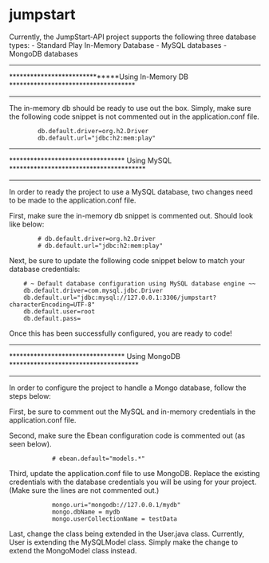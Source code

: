 jumpstart
=========

Currently, the JumpStart-API project supports the following three database types:
    - Standard Play In-Memory Database
    - MySQL databases
    - MongoDB databases


*************************************************************************************
******************************Using In-Memory DB ************************************
*************************************************************************************

The in-memory db should be ready to use out the box.  Simply, make sure the following code
snippet is not commented out in the application.conf file.

            db.default.driver=org.h2.Driver
            db.default.url="jdbc:h2:mem:play"



*************************************************************************************
********************************* Using MySQL ***************************************
*************************************************************************************

In order to ready the project to use a MySQL database, two changes need to be made to the
application.conf file.

First, make sure the in-memory db snippet is commented out.  Should look like below:

            # db.default.driver=org.h2.Driver
            # db.default.url="jdbc:h2:mem:play"

Next, be sure to update the following code snippet below to match your database credentials:

        # ~ Default database configuration using MySQL database engine ~~
        db.default.driver=com.mysql.jdbc.Driver
        db.default.url="jdbc:mysql://127.0.0.1:3306/jumpstart?characterEncoding=UTF-8"
        db.default.user=root
        db.default.pass=

Once this has been successfully configured, you are ready to code!




*************************************************************************************
********************************* Using MongoDB *************************************
*************************************************************************************

In order to configure the project to handle a Mongo database, follow the steps below:

First, be sure to comment out the MySQL and in-memory credentials in the application.conf file.

Second, make sure the Ebean configuration code is commented out (as seen below).

                # ebean.default="models.*"

Third, update the application.conf file to use MongoDB.  Replace the existing credentials
with the database credentials you will be using for your project. (Make sure the lines are not
commented out.)

                mongo.uri="mongodb://127.0.0.1/mydb"
                mongo.dbName = mydb
                mongo.userCollectionName = testData

Last, change the class being extended in the User.java class.  Currently, User is extending
the MySQLModel class.  Simply make the change to extend the MongoModel class instead.



